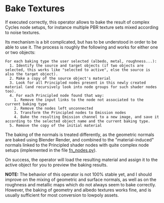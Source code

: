 # Bake Textures

If executed correctly, this operator allows to bake the result of complex Cycles node setups, for instance multiple PBR texture sets mixed according to noise textures.

Its mechanism is a bit complicated, but has to be understood in order to be able to use it. The process is roughly the following and works for either one or two objects:

```
For each baking type the user selected (albedo, metal, roughness...):
  1. Identify the source and target objects (if two objects are selected, this works like "selected to active", else the source is also the target object).
  2. Make a copy of the source object's material
  3. Look for all Principled nodes present in this newly created material (and recursively look into node groups for such shader nodes too).
  4. For each Principled node found that way:
    1. Remove the input links to the node not associated to the current baking type
    2. Remove the nodes left unconnected
    3. Transform the Principled nodes to Emission nodes
    4. Bake the resulting Emission channel to a new image, and save it according to the selected object name and the current baking type.
  5. Remove the copy of the initial material
```

The baking of the normals is treated differently, as the geometric normals are baked using Blender Render, and combined to the "material-induced" normals linked to the Principled shader nodes with quite complex node setups (implemented in the file [fn_nodes.py](https://github.com/norgeotloic/BakeMyScan/blob/master/src/fn_nodes.py)).

On success, the operator will load the resulting material and assign it to the active object for you to preview the baking results.

**NOTE:** The behavior of this operator is not 100% stable yet, and I should improve on the mixing of geometric and surface normals, as well as on the roughness and metallic maps which do not always seem to bake correctly. However, the baking of geometry and albedo textures works fine, and is usually sufficient for most conversion to lowpoly assets.
